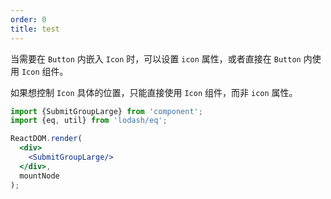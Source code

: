 ```yaml
---
order: 0
title: test
---
```


当需要在 `Button` 内嵌入 `Icon` 时，可以设置 `icon` 属性，或者直接在 `Button` 内使用 `Icon` 组件。

如果想控制 `Icon` 具体的位置，只能直接使用 `Icon` 组件，而非 `icon` 属性。

````jsx
import {SubmitGroupLarge} from 'component';
import {eq, util} from 'lodash/eq';

ReactDOM.render(
  <div>
    <SubmitGroupLarge/>
  </div>,
  mountNode
);
````
